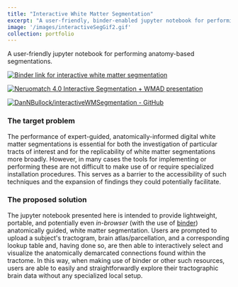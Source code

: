 ```yaml
---
title: "Interactive White Matter Segmentation"
excerpt: "A user-friendly, binder-enabled jupyter notebook for performing anatomy-based segmentations."
image: '/images/interactiveSegGif2.gif'
collection: portfolio
---
```


A user-friendly jupyter notebook for performing anatomy-based segmentations.

<p style="text-align:center">

<a href='https://mybinder.org/v2/gh/DanNBullock/interactiveWMSegmentation/master?filepath=InteractiveWhiteMatterSegmentation.ipynb'><img src='https://mybinder.org/badge_logo.svg' alt='Binder link for interactive white matter segmentation'></a>

<a href='https://www.youtube.com/watch?v=FAV5HdVQ91c'><img src='https://img.youtube.com/vi/FAV5HdVQ91c/0.jpg' alt='Neruomatch 4.0 Interactive Segmentation + WMAD presentation'></a>

<a href='https://github.com/DanNBullock/interactiveWMSegmentation'><img src='https://gh-card.dev/repos/DanNBullock/interactiveWMSegmentation.svg' alt='DanNBullock/interactiveWMSegmentation - GitHub'></a>

</p>

### The target problem
The performance of expert-guided, anatomically-informed digital white matter segmentations is essential for both the investigation of particular tracts of interest and for the replicability of white matter segmentations more broadly.  However, in many cases the tools for implementing or performing these are not difficult to make use of or require specialized installation procedures.  This serves as a barrier to the accessibility of such techniques and the expansion of findings they could potentially facilitate.

### The proposed solution
The jupyter notebook presented here is intended to provide lightweight, portable, and potentially even _in-browser_ (with the use of [binder](https://mybinder.org)) anatomically guided, white matter segmentation.  Users are prompted to upload a subject's tractogram, brain atlas/parcellation, and a corresponding lookup table and, having done so, are then able to interactively select and visualize the anatomically demarcated connections found within the tractome.  In this way, when making use of binder or other such resources, users are able to easily and straightforwardly explore their tractographic brain data without any specialized local setup.
